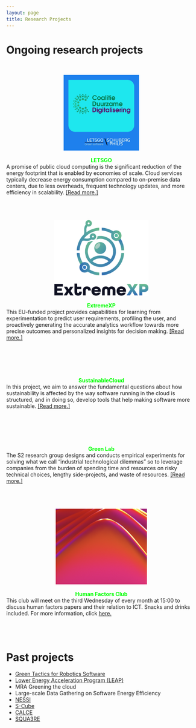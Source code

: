 ```yaml
---
layout: page
title: Research Projects
---
```


<!-- subtitle: X  -->

# Ongoing research projects 
<br>
<div class="row ">

<div class="col-lg-6 col-md-12 col-xs-12 col-sm-12">
    <div style="text-align: center;">
        <figure>
             <img height="200" width="auto" src="/img/logos/letsgo.jpg"
                alt="">
            <figcaption></figcaption>
        </figure>
        <div><strong style="color: #00FF00;">LETSGO</strong><br></div>
        <div style="text-align:left;">    
            A promise of public cloud computing is the significant reduction of the energy footprint that is enabled by economies of scale. Cloud services typically decrease energy consumption compared to on-premise data centers, due to less overheads, frequent technology updates, and more efficiency in scalability.
            <a href="/pages/letsgo/">[Read more.]<br><br><br><br></a>
        </div>
    </div>
</div>

<div class="col-lg-6 col-md-12 col-xs-12 col-sm-12">
        <div style="text-align: center;">
            <figure>
                <img height="200" width="auto" src="/img/logos/extremexp.png" alt="">
                <figcaption></figcaption>
            </figure>
            <div><strong style="color: #00FF00;">ExtremeXP</strong><br>
                <div style="text-align:left;">
                This EU-funded project provides capabilities for learning from experimentation to predict user requirements, profiling the user, and proactively generating the accurate analytics workflow towards more precise outcomes and personalized insights for decision making.               
                 <a href="https://extremexp.eu/">[Read more.]<br><br><br><br></a>
                </div>
            </div>
        </div>
    </div>

<div class="col-lg-6 col-md-12 col-xs-12 col-sm-12">
    <div style="text-align: center;">
        <figure>
             <img height="200" width="auto" src="/img/logos/placeholder_img.png"
                alt="">
            <figcaption></figcaption>
        </figure>
        <div><strong style="color: #00FF00;">SustainableCloud</strong><br></div>
        <div style="text-align:left;">    
            In this project, we aim to answer the fundamental questions about how sustainability is affected by the way software running in the cloud is structured, and in doing so, develop tools that help making software more sustainable.
            <a href="https://www.nwo.nl/en/news/seventeen-innovative-research-projects-launched-through-open-competition-domain-science-m-1">[Read more.]<br><br><br><br></a>
        </div>
    </div>
</div>

<div class="col-lg-6 col-md-12 col-xs-12 col-sm-12">
        <div style="text-align: center;">
            <figure>
                <img height="200" width="auto" src="/img/logos/placeholder_img.png"
                    alt="">
                <figcaption></figcaption>
            </figure>
            <div><strong style="color: #00FF00;">Green Lab</strong><br>
                <div style="text-align:left;">
                The S2 research group designs and conducts empirical experiments for solving what we call “industrial technological dilemmas” so to leverage companies from the burden of spending time and resources on risky technical choices, lengthy side-projects, and waste of resources.
                <a href="/pages/greenlab/">[Read more.]<br><br><br><br></a>
                </div>
            </div>
        </div>
    </div>

    
<div class="col-lg-6 col-md-12 col-xs-12 col-sm-12">
    <div style="text-align: center;">
        <figure>
            <img height="200" width="auto" src="/img/logos/hfc.png"
                alt="a redish, pinkish, purplish multi-arc">
            <figcaption></figcaption>
        </figure>
        <div><strong style="color: #00FF00;">Human Factors Club</strong><br>
            <div style="text-align:left;">
                This club will meet on the third Wednesday of every month at 15:00 to discuss human factors papers and their relation to ICT. Snacks and drinks included. For more information, click <a href="https://s2group.cs.vu.nl/pages/humanfactors/">here.</a>
            <br><br><br><br>
            </div>
        </div>
    </div>
</div>
</div>

# Past projects
- [Green Tactics for Robotics Software](https://www.nwo.nl/en/calls/open-competition-domain-science-xs-pakket-21-1)
- [Lower Energy Acceleration Program (LEAP)](https://amsterdameconomicboard.com/en/initiatief/leap-lower-energy-acceleration-program#)
- MRA Greening the cloud
- Large-scale Data Gathering on Software Energy Efficiency
- [NESSI](http://www.nessi-europe.com/)
- [S-Cube](http://www.s-cube-network.eu/)
- [CALCE](http://www.cs.vu.nl/~steven/calce/)
- [SQUA3RE](http://www.cs.vu.nl/~x/square.html)